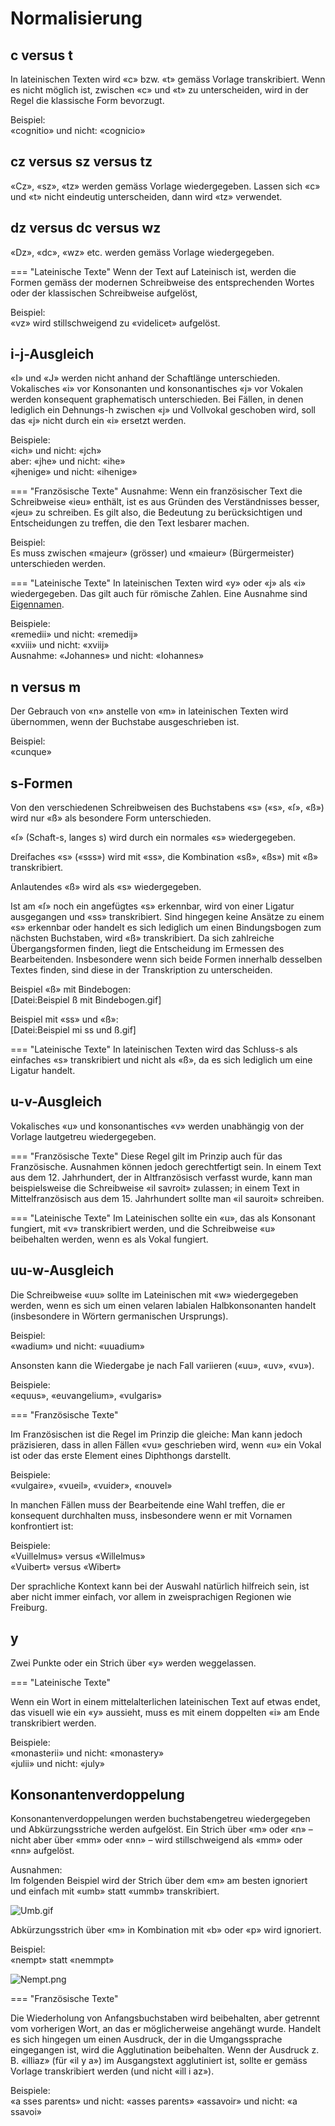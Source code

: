 # Normalisierung

## c versus t
In lateinischen Texten wird «c» bzw. «t» gemäss Vorlage transkribiert.
Wenn es nicht möglich ist, zwischen «c» und «t» zu unterscheiden, wird in der
Regel die klassische Form bevorzugt.

Beispiel:  
«cognitio» und nicht: «cognicio»

## cz versus sz versus tz
«Cz», «sz», «tz» werden gemäss Vorlage wiedergegeben.
Lassen sich «c» und «t» nicht eindeutig unterscheiden, dann wird «tz» verwendet.

## dz versus dc versus wz
«Dz», «dc», «wz» etc. werden gemäss Vorlage wiedergegeben.

=== "Lateinische Texte"
Wenn der Text auf Lateinisch ist, werden die Formen gemäss der modernen
Schreibweise des entsprechenden Wortes oder der klassischen Schreibweise
aufgelöst, 

Beispiel:  
«vz» wird stillschweigend zu «videlicet» aufgelöst.

## i-j-Ausgleich
«I» und «J» werden nicht anhand der Schaftlänge unterschieden.
Vokalisches «i» vor Konsonanten und konsonantisches «j» vor Vokalen werden
konsequent graphematisch unterschieden.
Bei Fällen, in denen lediglich ein Dehnungs-h zwischen «j» und Vollvokal
geschoben wird, soll das «j» nicht durch ein «i» ersetzt werden.

Beispiele:  
«ich» und nicht: «jch»  
aber: «jhe» und nicht: «ihe»  
«jhenige» und nicht: «ihenige»

=== "Französische Texte"
Ausnahme: Wenn ein französischer Text die Schreibweise «ieu» enthält, ist es
aus Gründen des Verständnisses besser, «jeu» zu schreiben.
Es gilt also, die Bedeutung zu berücksichtigen und Entscheidungen zu treffen,
die den Text lesbarer machen.

Beispiel:  
Es muss zwischen «majeur» (grösser) und «maieur» (Bürgermeister)
unterschieden werden.

=== "Lateinische Texte"
In lateinischen Texten wird «y» oder «j» als «i» wiedergegeben.
Das gilt auch für römische Zahlen.
Eine Ausnahme sind [Eigennamen](names.de.md).

Beispiele:  
«remedii» und nicht: «remedij»  
«xviii» und nicht: «xviij»  
Ausnahme: «Johannes» und nicht: «Iohannes»

## n versus m
Der Gebrauch von «n» anstelle von «m» in lateinischen Texten wird übernommen,
wenn der Buchstabe ausgeschrieben ist.

Beispiel:  
«cunque» 

## s-Formen
Von den verschiedenen Schreibweisen des Buchstabens «s» («s», «ſ», «ß») wird
nur «ß» als besondere Form unterschieden.

«ſ» (Schaft-s, langes s) wird durch ein normales «s» wiedergegeben.

Dreifaches «s» («sss») wird mit «ss», die Kombination «sß», «ßs») mit «ß»
transkribiert.

Anlautendes «ß» wird als «s» wiedergegeben.

Ist am «ſ» noch ein angefügtes «s» erkennbar, wird von einer Ligatur
ausgegangen und «ss» transkribiert.
Sind hingegen keine Ansätze zu einem «s» erkennbar oder handelt es sich 
lediglich um einen Bindungsbogen zum nächsten Buchstaben, wird «ß» 
transkribiert.
Da sich zahlreiche Übergangsformen finden, liegt die Entscheidung im Ermessen
des Bearbeitenden.
Insbesondere wenn sich beide Formen innerhalb desselben Textes finden, sind
diese in der Transkription zu unterscheiden.

Beispiel «ß» mit Bindebogen:  
[Datei:Beispiel ß mit Bindebogen.gif]

Beispiel mit «ss» und «ß»:  
[Datei:Beispiel mi ss und ß.gif]

=== "Lateinische Texte"
In lateinischen Texten wird das Schluss-s als einfaches «s» transkribiert und
nicht als «ß», da es sich lediglich um eine Ligatur handelt.

## u-v-Ausgleich
Vokalisches «u» und konsonantisches «v» werden unabhängig von der Vorlage
lautgetreu wiedergegeben.

=== "Französische Texte"
Diese Regel gilt im Prinzip auch für das Französische.
Ausnahmen können jedoch gerechtfertigt sein.
In einem Text aus dem 12. Jahrhundert, der in Altfranzösisch verfasst wurde,
kann man beispielsweise die Schreibweise «il savroit» zulassen; in einem Text
in Mittelfranzösisch aus dem 15. Jahrhundert sollte man «il sauroit» schreiben.

=== "Lateinische Texte"
Im Lateinischen sollte ein «u», das als Konsonant fungiert, mit «v»
transkribiert werden, und die Schreibweise «u» beibehalten werden, wenn es als
Vokal fungiert.

## uu-w-Ausgleich
Die Schreibweise «uu» sollte im Lateinischen mit «w» wiedergegeben werden,
wenn es sich um einen velaren labialen Halbkonsonanten handelt (insbesondere
in Wörtern germanischen Ursprungs).

Beispiel:  
«wadium» und nicht: «uuadium»

Ansonsten kann die Wiedergabe je nach Fall variieren («uu», «uv», «vu»).

Beispiele:  
«equus», «euvangelium», «vulgaris»

=== "Französische Texte"

Im Französischen ist die Regel im Prinzip die gleiche:
Man kann jedoch präzisieren, dass in allen Fällen «vu» geschrieben wird, wenn
«u» ein Vokal ist oder das erste Element eines Diphthongs darstellt.

Beispiele:  
«vulgaire», «vueil», «vuider», «nouvel»

In manchen Fällen muss der Bearbeitende eine Wahl treffen, die er konsequent
durchhalten muss, insbesondere wenn er mit Vornamen konfrontiert ist:

Beispiele:  
«Vuillelmus» versus «Willelmus»  
«Vuibert» versus «Wibert»

Der sprachliche Kontext kann bei der Auswahl natürlich hilfreich sein, ist
aber nicht immer einfach, vor allem in zweisprachigen Regionen wie Freiburg.

## y
Zwei Punkte oder ein Strich über «y» werden weggelassen.

=== "Lateinische Texte"

Wenn ein Wort in einem mittelalterlichen lateinischen Text auf etwas endet,
das visuell wie ein «y» aussieht, muss es mit einem doppelten «i» am Ende
transkribiert werden.

Beispiele:  
«monasterii» und nicht: «monastery»  
«julii» und nicht: «july»  

## Konsonantenverdoppelung

Konsonantenverdoppelungen werden buchstabengetreu wiedergegeben und
Abkürzungsstriche werden aufgelöst.
Ein Strich über «m» oder «n» – nicht aber über «mm» oder «nn» – wird
stillschweigend als «mm» oder «nn» aufgelöst.

Ausnahmen:  
Im folgenden Beispiel wird der Strich über dem «m» am besten
ignoriert und einfach mit «umb» statt «ummb» transkribiert.

![Umb.gif](/assets/images/Umb.gif)

Abkürzungsstrich über «m» in Kombination mit «b» oder «p» wird ignoriert.

Beispiel:  
«nempt» statt «nemmpt»

![Nempt.png](/assets/images/Nempt.png)

=== "Französische Texte"

Die Wiederholung von Anfangsbuchstaben wird beibehalten, aber getrennt vom
vorherigen Wort, an das er möglicherweise angehängt wurde.
Handelt es sich hingegen um einen Ausdruck, der in die Umgangssprache
eingegangen ist, wird die Agglutination beibehalten.
Wenn der Ausdruck z. B. «illiaz» (für «il y a») im Ausgangstext agglutiniert 
ist, sollte er gemäss Vorlage transkribiert werden (und nicht «ill i az»).

Beispiele:  
«a sses parents» und nicht: «asses parents»
«assavoir» und nicht: «a ssavoi»